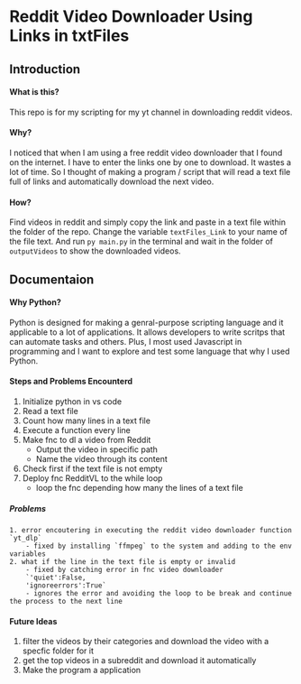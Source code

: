 # Reddit Video Downloader Using Links in txtFiles

## Introduction

#### What is this?

This repo is for my scripting for my yt channel in downloading reddit videos.

#### Why?

I noticed that when I am using a free reddit video downloader that I found on the internet. I have to enter the links one by one to download. It wastes a lot of time. So I thought of making a program / script that will read a text file full of links and automatically download the next video.

#### How?

Find videos in reddit and simply copy the link and paste in a text file within the folder of the repo. Change the variable `textFiles_Link` to your name of the file text. And run `py main.py` in the terminal and wait in the folder of `outputVideos` to show the downloaded videos.

## Documentaion

#### Why Python?

Python is designed for making a genral-purpose scripting language and it applicable to a lot of applications. It allows developers to write scritps that can automate tasks and others.
Plus, I most used Javascript in programming and I want to explore and test some language that why I used Python.

#### Steps and Problems Encounterd

1. Initialize python in vs code
2. Read a text file
3. Count how many lines in a text file
4. Execute a function every line
5. Make fnc to dl a video from Reddit
   - Output the video in specific path
   - Name the video through its content
6. Check first if the text file is not empty
7. Deploy fnc RedditVL to the while loop
   - loop the fnc depending how many the lines of a text file

##### Problems

    1. error encoutering in executing the reddit video downloader function `yt_dlp`
        - fixed by installing `ffmpeg` to the system and adding to the env variables
    2. what if the line in the text file is empty or invalid
        - fixed by catching error in fnc video downloader
        `'quiet':False,
        'ignoreerrors':True`
        - ignores the error and avoiding the loop to be break and continue the process to the next line

#### Future Ideas

1. filter the videos by their categories and download the video with a specfic folder for it
2. get the top videos in a subreddit and download it automatically
3. Make the program a application
